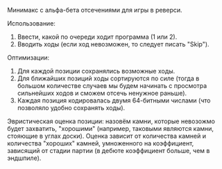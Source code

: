 Минимакс с альфа-бета отсечениями для игры в реверси.

Использование:
1. Ввести, какой по очереди ходит программа (1 или 2).
2. Вводить ходы (если ход невозможен, то следует писать "Skip").

Оптимизации:
1. Для каждой позиции сохранялись возможные ходы.
2. Для ближайших позиций ходы сортируются по силе (тогда в большом количестве случаев мы будем начинать с просмотра сильнейших ходов и сможем отсечь ненужное раньше).
3. Каждая позиция кодировалась двумя 64-битными числами (что позволяло удобно сохранять ходы).

Эвристическая оценка позиции: назовём камни, которые невозожмо будет захватить, "хорошими" (например, таковыми являются камни, стояющие в углах доски).
Оценка зависит от количества камней и количества "хороших" камней, умноженного на коэффициент, зависящий от стадии партии (в дебюте коэффициент больше, чем в эндшпиле).

